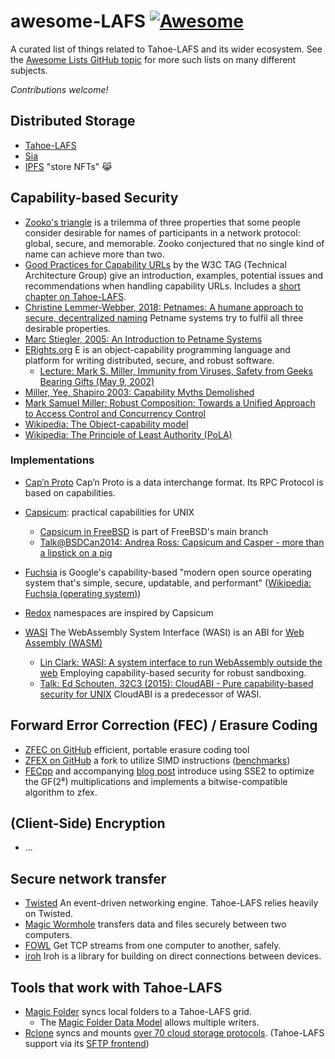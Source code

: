 # awesome-LAFS [![Awesome](https://awesome.re/badge-flat.svg)](https://awesome.re)

A curated list of things related to Tahoe-LAFS and its wider ecosystem.
See the [Awesome Lists GitHub topic](https://github.com/topics/awesome-list) for more such lists on many different subjects.

*Contributions welcome!*


## Distributed Storage

  * [Tahoe-LAFS](https://www.tahoe-lafs.org/)
  * [Sia](https://sia.tech/)
  * [IPFS](https://ipfs.tech/) "store NFTs" 😹

## Capability-based Security

  * [Zooko's triangle](https://en.wikipedia.org/wiki/Zooko%27s_triangle) is a trilemma of three properties that some people consider desirable for names of participants in a network protocol: global, secure, and memorable. Zooko conjectured that no single kind of name can achieve more than two.
  * [Good Practices for Capability URLs](https://w3ctag.github.io/capability-urls/) by the W3C TAG (Technical Architecture Group) give an introduction, examples, potential issues and recommendations when handling capability URLs.  Includes a [short chapter on Tahoe-LAFS](https://w3ctag.github.io/capability-urls/#tahoe-lafs).
  * [Christine Lemmer-Webber, 2018: Petnames: A humane approach to secure, decentralized naming](https://files.spritely.institute/papers/petnames.pdf) Petname systems try to fulfil all three desirable properties.
  * [Marc Stiegler, 2005: An Introduction to Petname Systems](http://www.skyhunter.com/marcs/petnames/IntroPetNames.html)
  * [ERights.org](http://www.erights.org/) E is an object-capability programming language and platform for writing distributed, secure, and robust software.
    * [Lecture: Mark S. Miller, Immunity from Viruses, Safety from Geeks Bearing Gifts (May 9, 2002)](https://www.youtube.com/watch?v=KoM_aCuFk1w)
  * [Miller, Yee, Shapiro 2003: Capability Myths Demolished](https://srl.cs.jhu.edu/pubs/SRL2003-02.pdf)
  * [Mark Samuel Miller: Robust Composition: Towards a Unified Approach to Access Control and Concurrency Control](http://erights.org/talks/thesis/markm-thesis.pdf)
  * [Wikipedia: The Object-capability model](https://en.wikipedia.org/wiki/Object-capability_model)
  * [Wikipedia: The Principle of Least Authority (PoLA)](https://en.wikipedia.org/wiki/Principle_of_least_privilege)

### Implementations

  * [Cap’n Proto](https://capnproto.org/rpc.html) Cap’n Proto is a data interchange format. Its RPC Protocol is based on capabilities.

  * [Capsicum](https://www.cl.cam.ac.uk/research/security/capsicum/): practical capabilities for UNIX
    * [Capsicum in FreeBSD](https://wiki.freebsd.org/Capsicum) is part of FreeBSD's main branch
    * [Talk@BSDCan2014: Andrea Ross: Capsicum and Casper - more than a lipstick on a pig](https://www.youtube.com/watch?v=0la06FHbdvg)
  * [Fuchsia](https://fuchsia.dev/) is Google's capability-based "modern open source operating system that's simple, secure, updatable, and performant" ([Wikipedia: Fuchsia (operating system)](https://en.wikipedia.org/wiki/Fuchsia_(operating_system)))
  * [Redox](https://www.redox-os.org/) namespaces are inspired by Capsicum

  * [WASI](https://wasi.dev/) The WebAssembly System Interface (WASI) is an ABI for [Web Assembly (WASM)](https://www.w3.org/TR/wasm-core-2/)
    * [Lin Clark: WASI: A system interface to run WebAssembly outside the web](https://hacks.mozilla.org/2019/03/standardizing-wasi-a-webassembly-system-interface/) Employing capability-based security for robust sandboxing.
    * [Talk: Ed Schouten, 32C3 (2015): CloudABI - Pure capability-based security for UNIX](https://media.ccc.de/v/32c3-7231-cloudabi) CloudABI is a predecessor of WASI.

## Forward Error Correction (FEC) / Erasure Coding

  * [ZFEC on GitHub](https://github.com/tahoe-lafs/zfec/) efficient, portable erasure coding tool
  * [ZFEX on GitHub](https://github.com/WojciechMigda/zfex/) a fork to utilize SIMD instructions ([benchmarks](https://github.com/WojciechMigda/zfex/blob/main/bench/Results.rst))
  * [FECpp](https://www.randombit.net/code/fecpp/) and accompanying [blog post](https://randombit.net/bitbashing/posts/forward_error_correction_using_simd.html) introduce using SSE2 to optimize the GF(2⁸) multiplications and implements a bitwise-compatible algorithm to zfex.

## (Client-Side) Encryption

  * ...

## Secure network transfer

  * [Twisted](https://twisted.org/) An event-driven networking engine.  Tahoe-LAFS relies heavily on Twisted.
  * [Magic Wormhole](https://github.com/magic-wormhole/magic-wormhole) transfers data and files securely between two computers.
  * [FOWL](https://github.com/meejah/fowl) Get TCP streams from one computer to another, safely.
  * [iroh](https://iroh.computer/) Iroh is a library for building on direct connections between devices.

## Tools that work with Tahoe-LAFS

  * [Magic Folder](https://github.com/tahoe-lafs/magic-folder) syncs local folders to a Tahoe-LAFS grid.
    * The [Magic Folder Data Model](https://magic-folder.readthedocs.io/en/latest/datamodel.html) allows multiple writers.
  * [Rclone](https://rclone.org/) syncs and mounts [over 70 cloud storage protocols](https://rclone.org/#providers). (Tahoe-LAFS support via its [SFTP frontend](https://tahoe-lafs.org/trac/tahoe-lafs/wiki/SftpFrontend))
